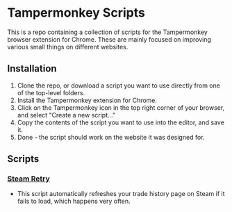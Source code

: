 # Tampermonkey Scripts

This is a repo containing a collection of scripts for the Tampermonkey browser extension for Chrome.
These are mainly focused on improving various small things on different websites.

## Installation

1. Clone the repo, or download a script you want to use directly from one of the top-level folders.
2. Install the Tampermonkey extension for Chrome.
3. Click on the Tampermonkey icon in the top right corner of your browser, and select "Create a new script..."
4. Copy the contents of the script you want to use into the editor, and save it.
5. Done - the script should work on the website it was designed for.

## Scripts

### [Steam Retry](https://github.com/Matt-RJ/tampermonkey-scripts/tree/master/steam-retry)

* This script automatically refreshes your trade history page on Steam if it fails to load, which happens very often.
